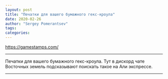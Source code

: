 ```yaml
---
layout: post
title: "Печатки для вашего бумажного гекс-кроула"
date: 2020-02-26
author: "Sergey Pomerantsev"
tags:
categories:
---
```


<https://gamestamps.com/>

----------

Печатки для вашего бумажного гекс-кроула. 
Тут в дискорд чате Восточных земель подсказывают поискать такое на Али экспрессе.

----------
